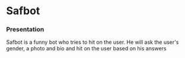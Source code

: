 # Safbot

### Presentation 

Safbot is a funny bot who tries to hit on the user. He will ask the user's gender, a photo and bio and hit on the user based on his answers
